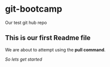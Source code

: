 # git-bootcamp
Our test git hub repo
## This is our first Readme file

We are about to attempt using the  **pull command**.

*So lets get started*
